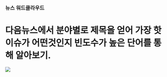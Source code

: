 ### 뉴스 워드클라우드

# 다음뉴스에서 분야별로 제목을 얻어 가장 핫 이슈가 어떤것인지 빈도수가 높은 단어를 통해 알아보기.

<img src="https://cdn.discordapp.com/attachments/533627742621663244/865923336231714886/unknown.png">
